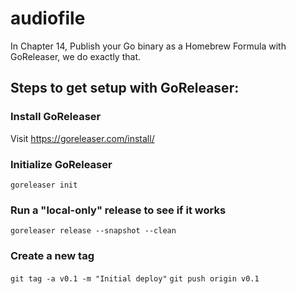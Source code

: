 # audiofile
In Chapter 14, Publish your Go binary as a Homebrew Formula with GoReleaser, we do exactly that. 

## Steps to get setup with GoReleaser:

### Install GoReleaser
Visit https://goreleaser.com/install/

### Initialize GoReleaser
`goreleaser init`

### Run a "local-only" release to see if it works
`goreleaser release --snapshot --clean`

### Create a new tag
`git tag -a v0.1 -m "Initial deploy"`
`git push origin v0.1`